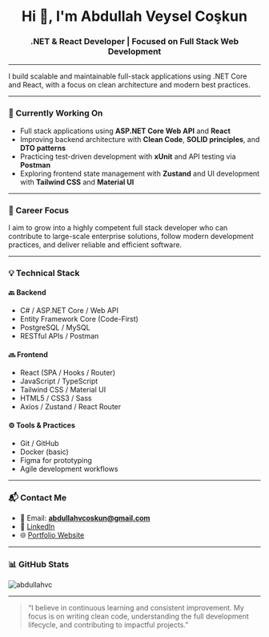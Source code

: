 <h1 align="center">Hi 👋, I'm Abdullah Veysel Coşkun</h1>
<h3 align="center">.NET & React Developer | Focused on Full Stack Web Development</h3>

---

I build scalable and maintainable full-stack applications using .NET Core and React, with a focus on clean architecture and modern best practices.


---

### 🔧 Currently Working On
- Full stack applications using **ASP.NET Core Web API** and **React**
- Improving backend architecture with **Clean Code**, **SOLID principles**, and **DTO patterns**
- Practicing test-driven development with **xUnit** and API testing via **Postman**
- Exploring frontend state management with **Zustand** and UI development with **Tailwind CSS** and **Material UI**

---

### 🎯 Career Focus

I aim to grow into a highly competent full stack developer who can contribute to large-scale enterprise solutions, follow modern development practices, and deliver reliable and efficient software.

---

### 💡 Technical Stack

#### 🔙 Backend
- C# / ASP.NET Core / Web API
- Entity Framework Core (Code-First)
- PostgreSQL / MySQL
- RESTful APIs / Postman

#### 🔜 Frontend
- React (SPA / Hooks / Router)
- JavaScript / TypeScript
- Tailwind CSS / Material UI
- HTML5 / CSS3 / Sass
- Axios / Zustand / React Router

#### ⚙️ Tools & Practices
- Git / GitHub
- Docker (basic)
- Figma for prototyping
- Agile development workflows

---

### 📬 Contact Me
- 📧 Email: **abdullahvcoskun@gmail.com**  
- 🔗 [LinkedIn](https://www.linkedin.com/in/abdullahvcoskun/)  
- 🌐 [Portfolio Website](https://abdullahvcoskun.dev/)  

---

### 📊 GitHub Stats
<p>
  <img align="center" src="https://github-readme-stats.vercel.app/api/top-langs?username=abdullahvc&show_icons=true&locale=en&layout=compact" alt="abdullahvc" />
</p>

---

> “I believe in continuous learning and consistent improvement. My focus is on writing clean code, understanding the full development lifecycle, and contributing to impactful projects.”
